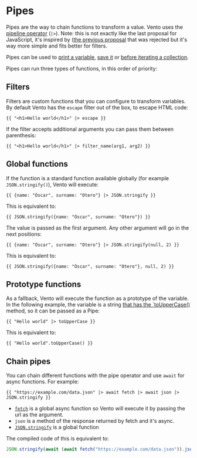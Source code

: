 # Pipes

Pipes are the way to chain functions to transform a value. Vento uses the
[pipeline operator](https://github.com/tc39/proposal-pipeline-operator) (`|>`).
Note: this is not exactly like the last proposal for JavaScript, it's inspired
by
([the previous proposal](https://github.com/valtech-nyc/proposal-fsharp-pipelines)
that was rejected but it's way more simple and fits better for filters.

Pipes can be used to [print a variable](./print.md), [save it](./set.md) or
[before iterating a collection](./for.md#pipes).

Pipes can run three types of functions, in this order of priority:

## Filters

Filters are custom functions that you can configure to transform variables. By
default Vento has the `escape` filter out of the box, to escape HTML code:

```
{{ "<h1>Hello world</h1>" |> escape }}
```

If the filter accepts additional arguments you can pass them between parenthesis:

```
{{ "<h1>Hello world</h1>" |> filter_name(arg1, arg2) }}
```

## Global functions

If the function is a standard function available globally (for example
`JSON.stringify()`), Vento will execute:

```
{{ {name: "Óscar", surname: "Otero"} |> JSON.stringify }}
```

This is equivalent to:

```
{{ JSON.stringify({name: "Óscar", surname: "Otero"}) }}
```

The value is passed as the first argument. Any other argument will go in the
next positions:

```
{{ {name: "Óscar", surname: "Otero"} |> JSON.stringify(null, 2) }}
```

This is equivalent to:

```
{{ JSON.stringify({name: "Óscar", surname: "Otero"}, null, 2) }}
```

## Prototype functions

As a fallback, Vento will execute the function as a prototype of the variable.
In the following example, the variable is a string
[that has the `toUpperCase()](https://developer.mozilla.org/en-US/docs/Web/JavaScript/Reference/Global_Objects/String/toUpperCase)
method, so it can be passed as a Pipe:

```
{{ "Hello world" |> toUpperCase }}
```

This is equivalent to:

```
{{ "Hello world".toUpperCase() }}
```

## Chain pipes

You can chain different functions with the pipe operator and use `await` for
async functions. For example:

```
{{ "https://example.com/data.json" |> await fetch |> await json |> JSON.stringify }}
```

- [`fetch`](https://developer.mozilla.org/en-US/docs/Web/API/fetch) is a global
  async function so Vento will execute it by passing the url as the argument.
- `json` is a method of the response returned by fetch and it's async.
- [`JSON.stringify`](https://developer.mozilla.org/en-US/docs/Web/JavaScript/Reference/Global_Objects/JSON/stringify)
  is a global function

The compiled code of this is equivalent to:

```js
JSON.stringify(await (await fetch("https://example.com/data.json")).json());
```
